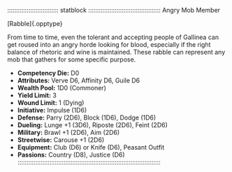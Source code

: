 ::::::::::::::::::::::::::::: statblock :::::::::::::::::::::::::::::::::::::::::
Angry Mob Member

[Rabble]{.opptype}

From time to time, even the tolerant and accepting people of Gallinea
can get roused into an angry horde looking for blood, especially if the
right balance of rhetoric and wine is maintained. These rabble can
represent any mob that gathers for some specific purpose.

- **Competency Die:** D0
- **Attributes:** Verve D6, Affinity D6, Guile D6
- **Wealth Pool:** 1D0 (Commoner)
- **Yield Limit:** 3
- **Wound Limit:** 1 (Dying)
- **Initiative:** Impulse (1D6)
- **Defense:** Parry (2D6), Block (1D6), Dodge (1D6)
- **Dueling:** Lunge +1 (3D6), Riposte (2D6), Feint (2D6)
- **Military:** Brawl +1 (2D6), Aim (2D6)
- **Streetwise:** Carouse +1 (2D6)
- **Equipment:** Club (D6) or Knife (D6), Peasant Outfit
- **Passions:** Country (D8), Justice (D6)
:::::::::::::::::::::::::::::::::::::::::::::::::::::::::::::::::::::::::::::::::
